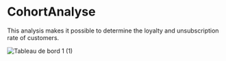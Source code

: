 # CohortAnalyse

This analysis makes it possible to determine the loyalty and unsubscription rate of customers.

![Tableau de bord 1 (1)](https://user-images.githubusercontent.com/129965534/232235730-bad5f4b7-187e-4e5b-a48c-ce206af08abc.png)
